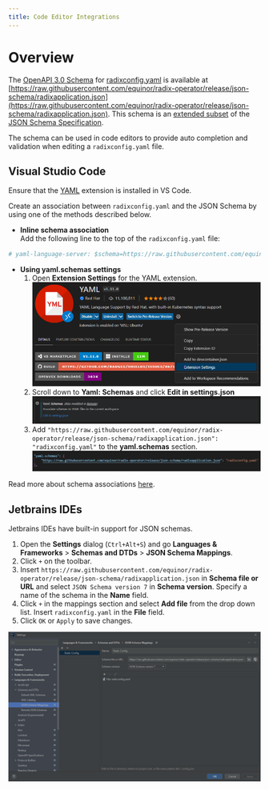 ```yaml
---
title: Code Editor Integrations
---
```


# Overview

The [OpenAPI 3.0 Schema](https://swagger.io/docs/specification/data-models/) for [radixconfig.yaml](../reference-radix-config/) is available at [https://raw.githubusercontent.com/equinor/radix-operator/release/json-schema/radixapplication.json](https://raw.githubusercontent.com/equinor/radix-operator/release/json-schema/radixapplication.json). This schema is an [extended subset](https://swagger.io/docs/specification/data-models/keywords/) of the [JSON Schema Specification](https://json-schema.org/). 

The schema can be used in code editors to provide auto completion and validation when editing a `radixconfig.yaml` file.

## Visual Studio Code

Ensure that the [YAML](https://marketplace.visualstudio.com/items?itemName=redhat.vscode-yaml) extension is installed in VS Code.

Create an association between `radixconfig.yaml` and the JSON Schema by using one of the methods described below.

- **Inline schema association**  
Add the following line to the top of the `radixconfig.yaml` file:

```yaml
# yaml-language-server: $schema=https://raw.githubusercontent.com/equinor/radix-operator/release/json-schema/radixapplication.json
```

- **Using yaml.schemas settings**  
  1. Open **Extension Settings** for the YAML extension.
![YAML extension settings](./vscode-yaml-settings.png "YAML extension settings")
  1. Scroll down to **Yaml: Schemas** and click **Edit in settings.json**
![Open YAML schema settings](./vscode-yaml-schema-open.png "Open YAML schema settings")
  1. Add `"https://raw.githubusercontent.com/equinor/radix-operator/release/json-schema/radixapplication.json": "radixconfig.yaml"` to the **yaml.schemas** section.
![Edit YAML schema settings](./vscode-yaml-schema.png "Edit YAML schema settings")

Read more about schema associations [here](https://github.com/redhat-developer/yaml-language-server#more-examples-of-schema-association).

## Jetbrains IDEs

Jetbrains IDEs have built-in support for JSON schemas.

1. Open the **Settings** dialog (`Ctrl+Alt+S`) and go **Languages & Frameworks** > **Schemas and DTDs** > **JSON Schema Mappings**.
1. Click `+` on the toolbar.
1. Insert `https://raw.githubusercontent.com/equinor/radix-operator/release/json-schema/radixapplication.json` in **Schema file or URL** and select `JSON Schema version 7` in **Schema version**. Specify a name of the schema in the **Name** field.
1. Click `+` in the mappings section and select **Add file** from the drop down list. Insert `radixconfig.yaml` in the **File** field.
1. Click `OK` or `Apply` to save changes.

![Jetbrains IDEs](./jetbrains.png "Jetbrains IDEs")
